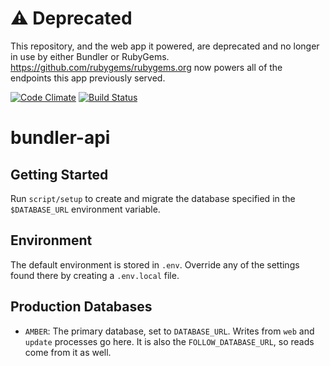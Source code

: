 # :warning: Deprecated

This repository, and the web app it powered, are deprecated and no longer in use by either Bundler or RubyGems. https://github.com/rubygems/rubygems.org now powers all of the endpoints this app previously served.

[![Code Climate](https://codeclimate.com/github/bundler/bundler-api/badges/gpa.svg)](https://codeclimate.com/github/bundler/bundler-api)
[![Build Status](https://travis-ci.org/bundler/bundler-api.svg?branch=master)](https://travis-ci.org/bundler/bundler-api)

# bundler-api

## Getting Started

Run `script/setup` to create and migrate the database specified in the
`$DATABASE_URL` environment variable.

## Environment

The default environment is stored in `.env`. Override any of the settings
found there by creating a `.env.local` file.

## Production Databases

  - `AMBER`: The primary database, set to `DATABASE_URL`. Writes from `web` and `update` processes go here. It is also the `FOLLOW_DATABASE_URL`, so reads come from it as well.
